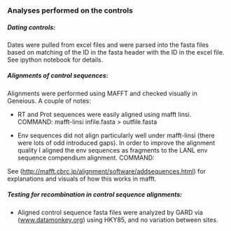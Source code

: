 ### Analyses performed on the controls

##### Dating controls:

Dates were pulled from excel files and were parsed into the fasta files based on matching of the ID in the fasta header with the ID in the excel file.
See ipython notebook for details.

##### Alignments of control sequences:

Alignments were performed using MAFFT and checked visually in Geneious. A couple of notes:

* RT and Prot sequences were easily aligned using mafft linsi. COMMAND: mafft-linsi infile.fasta > outfile.fasta

* Env sequences did not align particularly well under mafft-linsi (there were lots of odd introduced gaps).
In order to improve the alignment quality I aligned the env sequences as fragments to the LANL env sequence compendium alignment.
COMMAND: 

See (http://mafft.cbrc.jp/alignment/software/addsequences.html) for explanations and visuals of how this works in mafft.

##### Testing for recombination in control sequence alignments:

* Aligned control sequence fasta files were analyzed by GARD via (www.datamonkey.org) using HKY85, and no variation between sites.